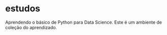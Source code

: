 # estudos
Aprendendo o básico de Python para Data Science.
Este é um ambiente de coleção do aprendizado.
